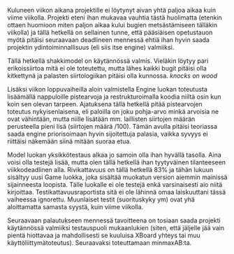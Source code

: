 Kuluneen viikon aikana projektille ei löytynyt aivan yhtä paljoa aikaa kuin viime viikolla. Projekti eteni ihan mukavaa vauhtia tästä huolimatta (etenkin ottaen huomioon miten paljon aikaa kului bugien metsästämiseen tälläkin viikolla) ja tällä hetkellä on sellainen tunne, että pääsiäisen opetustauon myötä pitäisi seuraavaan deadlineen mennessä ehtiä ihan hyvin saada projektin ydintoiminnallisuus (eli siis itse engine) valmiiksi. 

Tällä hetkellä shakkimodel on käytännössä valmis. Vieläkin löytyy pari erikoissiirtoa mitä ei ole toteutettu, mutta lähes kaikki bugit pitäisi olla kitkettynä ja palasten siirtologiikan pitäisi olla kunnossa. *knocks on wood*  

Lisäksi viikon loppuvaiheilla aloin valmistella Engine luokan toteutusta lisäämällä nappuloille pistearvoja ja restrukturoimalla koodia niiltä osin kun koin sen olevan tarpeen. Ajatuksena tällä hetkellä pitää pistearvojen toteutus nykyisenlaisena, eli paloilla on joku pohja-arvo minkä arvoisia ne ovat vähintään, mutta niille lisätään mm. laillisten siirtojen määrän perusteella pieni lisä (siirtojen määrä /100). Tämän avulla pitäisi teoriassa saada engine priorisoimaan hyvin sijoitettuja palasia, vaikka syvyys ei riittäisi näkemään siinä mitään suoraa etua.

Model luokan yksikkötestaus alkaa jo samoin olla ihan hyvällä tasolla. Aina voisi olla testejä lisää, mutta olen tällä hetkellä ihan tyytyväinen tilanteeseen viikkodeadlinen alla. Rivikattavuus on tällä hetkellä 83% ja tähän lukuun sisältyy uusi Game luokka, joka sisältää muokatun version aiemmin mainissä sijainneesta loopista. Tälle luokalle ei ole testejä enkä varsinaisesti aio niitä kirjoittaa. Testikattavuusraportista sitä ei ole lähinnä omaa laiskuuttani tässä vaiheessa ignorettu. Muunlaiset testit (suorituskyky ym) ovat yhä aloittamatta samasta syystä, kuin viime viikolla. 

Seuraavaan palautukseen mennessä tavoitteena on tosiaan saada projekti käytännössä valmiiksi testauspuoli mukaanlukien (siten, että jäljelle jää vain pientä hiottavaa ja mahdollisesti se kuuluisa XBoard yhteys tai muu käyttöliittymätoteutus). Seuraavaksi toteuttamaan minmaxAB:ta.
